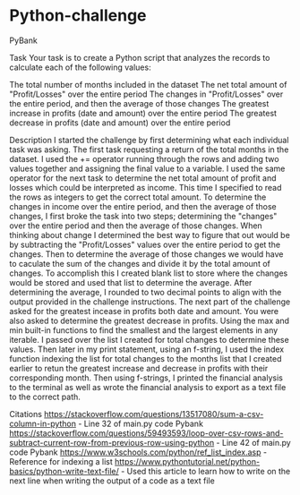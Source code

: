 # Python-challenge

PyBank

Task
Your task is to create a Python script that analyzes the records to calculate each of the following values:

The total number of months included in the dataset
The net total amount of "Profit/Losses" over the entire period
The changes in "Profit/Losses" over the entire period, and then the average of those changes
The greatest increase in profits (date and amount) over the entire period
The greatest decrease in profits (date and amount) over the entire period

Description
I started the challenge by first determining what each individual task was asking. The first task requesting a return of the total months in the dataset. I used the += operator running through the rows and adding two values together and assigning the final value to a variable. I used the same operator for the next task to determine the net total amount of profit and losses which could be interpreted as income. This time I specified to read the rows as integers to get the correct total amount. To determine the changes in income over the entire period, and then the average of those changes, I first broke the task into two steps; determining the "changes" over the entire period and then the average of those changes. When thinking about change I determined the best way to figure that out would be by subtracting the "Profit/Losses" values over the entire period to get the changes. Then to determine the average of those changes we would have to caculate the sum of the changes and divide it by the total amount of changes. To accomplish this I created blank list to store where the changes would be stored and used that list to determine the average. After determining the average, I rounded to two decimal points to align with the output provided in the challenge instructions. The next part of the challenge asked for the greatest incease in profits both date and amount. You were also asked to determine the greatest decrease in profits. Using the max and min built-in functions to find the smallest and the largest elements in any iterable. I passed over the list I created for total changes to determine these values. Then later in my print statement, using an f-string, I used the index function indexing the list for total changes to the months list that I created earlier to retun the greatest increase and decrease in profits with their corresponding month. Then using f-strings, I printed the financial analysis to the terminal as well as wrote the financial analysis to export as a text file to the correct path. 

Citations
https://stackoverflow.com/questions/13517080/sum-a-csv-column-in-python - Line 32 of main.py code Pybank
https://stackoverflow.com/questions/59493593/loop-over-csv-rows-and-subtract-current-row-from-previous-row-using-python - Line 42 of main.py code Pybank
https://www.w3schools.com/python/ref_list_index.asp - Reference for indexing a list
https://www.pythontutorial.net/python-basics/python-write-text-file/ - Used this article to learn how to write on the next line when writing the output of a code as a text file
